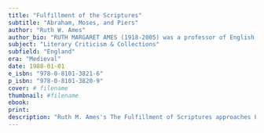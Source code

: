 ```yaml
---
title: "Fulfillment of the Scriptures"
subtitle: "Abraham, Moses, and Piers"
author: "Ruth W. Ames"
author_bio: "RUTH MARGARET AMES (1918-2005) was a professor of English at Queensborough Community College of the City University of New York."
subject: "Literary Criticism & Collections"
subfield: "England"
era: "Medieval"
date: 1988-01-01
e_isbn: "978-0-8101-3821-6"
p_isbn: "978-0-8101-3820-9"
cover: # filename
thumbnail: #filename
ebook:
print:
description: "Ruth M. Ames's The Fulfillment of Scriptures approaches Langland's key medieval text, Piers Plowman, using critical literary methods developed in interdisciplinary programs that explore the intersections of religion and literature. Ames draws on the history of the development of Christian doctrine as she explores the ways that the allegory of Piers parallels the story of Jesus in Christian doctrine. Ames's work offers a significantly new critical reading of Piers Plowman, influencing interpretations of medieval literature."
---
```

